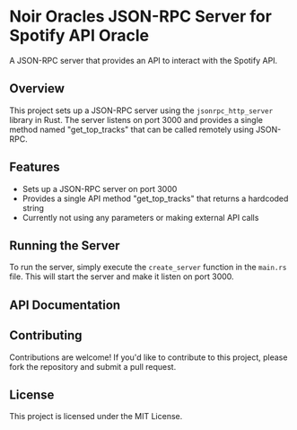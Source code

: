 # Noir Oracles JSON-RPC Server for Spotify API Oracle

A JSON-RPC server that provides an API to interact with the Spotify API.

## Overview

This project sets up a JSON-RPC server using the `jsonrpc_http_server` library in Rust. The server listens on port 3000 and provides a single method named "get_top_tracks" that can be called remotely using JSON-RPC.

## Features

* Sets up a JSON-RPC server on port 3000
* Provides a single API method "get_top_tracks" that returns a hardcoded string
* Currently not using any parameters or making external API calls


## Running the Server

To run the server, simply execute the `create_server` function in the `main.rs` file. This will start the server and make it listen on port 3000.

## API Documentation

## Contributing

Contributions are welcome! If you'd like to contribute to this project, please fork the repository and submit a pull request.

## License

This project is licensed under the MIT License.